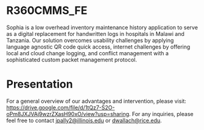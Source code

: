 # R360CMMS_FE

Sophia is a low overhead inventory maintenance history application to serve as a digital replacement
for handwritten logs in hospitals in Malawi and Tanzania. Our solution overcomes usability challenges by 
applying language agnostic QR code quick access, internet challenges by offering local and cloud change logging, 
and conflict management with a sophisticated custom packet management protocol.

# Presentation

For a general overview of our advantages and intervention, please visit: https://drive.google.com/file/d/1tQz7-S2O-oPm8JXJVAj9wzrZXasH90xO/view?usp=sharing.
For any inquiries, please feel free to contact jpally2@illinois.edu or dwallach@rice.edu.
